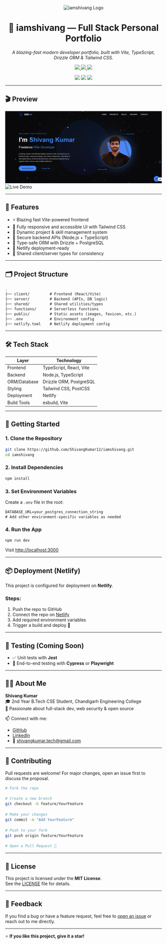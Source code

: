 <p align="center">
  <img src="public/logo.png" alt="iamshivang Logo" width="160" />
</p>

<h1 align="center">🚀 iamshivang — Full Stack Personal Portfolio</h1>

<p align="center">
  <i>A blazing-fast modern developer portfolio, built with Vite, TypeScript, Drizzle ORM & Tailwind CSS.</i>
</p>

<p align="center">
  <a href="https://github.com/ShivangKumar12/iamshivang/stargazers">
    <img src="https://img.shields.io/github/stars/ShivangKumar12/iamshivang?style=social" />
  </a>
  <a href="https://github.com/ShivangKumar12/iamshivang/network/members">
    <img src="https://img.shields.io/github/forks/ShivangKumar12/iamshivang?style=social" />
  </a>
  <a href="https://iamshivang.netlify.app/">
    <img src="https://img.shields.io/website?url=https%3A%2F%2Fiamshivang.netlify.app" />
  </a>
</p>

<p align="center">
  <a href="https://github.com/ShivangKumar12"><img src="https://img.shields.io/badge/GitHub-181717?style=for-the-badge&logo=github&logoColor=white" /></a>
  <a href="https://linkedin.com/in/iamshivang"><img src="https://img.shields.io/badge/LinkedIn-0077B5?style=for-the-badge&logo=linkedin&logoColor=white" /></a>
  <a href="mailto:shivangkumar.tech@gmail.com"><img src="https://img.shields.io/badge/Email-D14836?style=for-the-badge&logo=gmail&logoColor=white" /></a>
</p>

---

## 🎬 Preview

![Preview Screenshot](preview.png)
![Live Demo](public/demo.gif)

---

## 🌟 Features

- ⚡ Blazing fast Vite-powered frontend
- 🎨 Fully responsive and accessible UI with Tailwind CSS
- 💼 Dynamic project & skill management system
- 🔐 Secure backend APIs (Node.js + TypeScript)
- 🧠 Type-safe ORM with Drizzle + PostgreSQL
- 🚀 Netlify deployment-ready
- 🔁 Shared client/server types for consistency

---

## 🗂️ Project Structure

```
.
├── client/         # Frontend (React/Vite)
├── server/         # Backend (APIs, DB logic)
├── shared/         # Shared utilities/types
├── functions/      # Serverless functions
├── public/         # Static assets (images, favicon, etc.)
├── .env            # Environment config
├── netlify.toml    # Netlify deployment config
```

---

## 🛠️ Tech Stack

| Layer         | Technology                     |
|---------------|--------------------------------|
| Frontend      | TypeScript, React, Vite        |
| Backend       | Node.js, TypeScript            |
| ORM/Database  | Drizzle ORM, PostgreSQL        |
| Styling       | Tailwind CSS, PostCSS          |
| Deployment    | Netlify                        |
| Build Tools   | esbuild, Vite                  |

---

## 🚀 Getting Started

### 1. Clone the Repository

```bash
git clone https://github.com/ShivangKumar12/iamshivang.git
cd iamshivang
```

### 2. Install Dependencies

```bash
npm install
```

### 3. Set Environment Variables

Create a `.env` file in the root:

```env
DATABASE_URL=your_postgres_connection_string
# Add other environment-specific variables as needed
```

### 4. Run the App

```bash
npm run dev
```

Visit [http://localhost:3000](http://localhost:3000)

---

## 📦 Deployment (Netlify)

This project is configured for deployment on **Netlify**.

### Steps:

1. Push the repo to GitHub  
2. Connect the repo on [Netlify](https://netlify.com)  
3. Add required environment variables  
4. Trigger a build and deploy 🚀

---

## 🧪 Testing (Coming Soon)

- ✅ Unit tests with **Jest**
- 🚀 End-to-end testing with **Cypress** or **Playwright**

---

## 👨‍💻 About Me

**Shivang Kumar**  
🎓 2nd Year B.Tech CSE Student, Chandigarh Engineering College  
💼 Passionate about full-stack dev, web security & open source

📫 Connect with me:

- [GitHub](https://github.com/ShivangKumar12)
- [LinkedIn](https://linkedin.com/in/iamshivang)
- 📧 [shivangkumar.tech@gmail.com](mailto:shivangkumar.tech@gmail.com)

---

## 🤝 Contributing

Pull requests are welcome! For major changes, open an issue first to discuss the proposal.

```bash
# Fork the repo

# Create a new branch
git checkout -b feature/YourFeature

# Make your changes
git commit -m "Add YourFeature"

# Push to your fork
git push origin feature/YourFeature

# Open a Pull Request 🎉
```

---

## 🪪 License

This project is licensed under the **MIT License**.  
See the [LICENSE](LICENSE) file for details.

---

## 💬 Feedback

If you find a bug or have a feature request, feel free to [open an issue](https://github.com/ShivangKumar12/iamshivang/issues) or reach out to me directly.

---

⭐ **If you like this project, give it a star!**  
